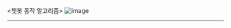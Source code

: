 <챗봇 동작 알고리즘>
![image](https://user-images.githubusercontent.com/32058390/161625151-bcc20ca4-cd5a-4358-9f90-f30f078e9cbd.png)
*****
